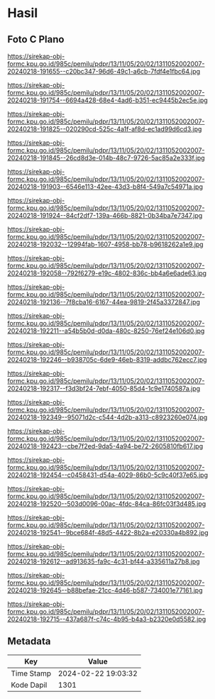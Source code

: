 # Hasil

## Foto C Plano

https://sirekap-obj-formc.kpu.go.id/985c/pemilu/pdpr/13/11/05/20/02/1311052002007-20240218-191655--c20bc347-96d6-49c1-a6cb-7fdf4e1fbc64.jpg

https://sirekap-obj-formc.kpu.go.id/985c/pemilu/pdpr/13/11/05/20/02/1311052002007-20240218-191754--6694a428-68e4-4ad6-b351-ec9445b2ec5e.jpg

https://sirekap-obj-formc.kpu.go.id/985c/pemilu/pdpr/13/11/05/20/02/1311052002007-20240218-191825--020290cd-525c-4a1f-af8d-ec1ad99d6cd3.jpg

https://sirekap-obj-formc.kpu.go.id/985c/pemilu/pdpr/13/11/05/20/02/1311052002007-20240218-191845--26cd8d3e-014b-48c7-9726-5ac85a2e333f.jpg

https://sirekap-obj-formc.kpu.go.id/985c/pemilu/pdpr/13/11/05/20/02/1311052002007-20240218-191903--6546e113-42ee-43d3-b8f4-549a7c54971a.jpg

https://sirekap-obj-formc.kpu.go.id/985c/pemilu/pdpr/13/11/05/20/02/1311052002007-20240218-191924--84cf2df7-139a-466b-8821-0b34ba7e7347.jpg

https://sirekap-obj-formc.kpu.go.id/985c/pemilu/pdpr/13/11/05/20/02/1311052002007-20240218-192032--12994fab-1607-4958-bb78-b9618262a1e9.jpg

https://sirekap-obj-formc.kpu.go.id/985c/pemilu/pdpr/13/11/05/20/02/1311052002007-20240218-192058--792f6279-e19c-4802-836c-bb4a6e6ade63.jpg

https://sirekap-obj-formc.kpu.go.id/985c/pemilu/pdpr/13/11/05/20/02/1311052002007-20240218-192136--7f8cba16-6167-44ea-9819-2f45a3372847.jpg

https://sirekap-obj-formc.kpu.go.id/985c/pemilu/pdpr/13/11/05/20/02/1311052002007-20240218-192211--a54b5b0d-d0da-480c-8250-76ef24e106d0.jpg

https://sirekap-obj-formc.kpu.go.id/985c/pemilu/pdpr/13/11/05/20/02/1311052002007-20240218-192246--b938705c-6de9-46eb-8319-addbc762ecc7.jpg

https://sirekap-obj-formc.kpu.go.id/985c/pemilu/pdpr/13/11/05/20/02/1311052002007-20240218-192317--f3d3bf24-7ebf-4050-85d4-1c9e1740587a.jpg

https://sirekap-obj-formc.kpu.go.id/985c/pemilu/pdpr/13/11/05/20/02/1311052002007-20240218-192349--95071d2c-c544-4d2b-a313-c8923260e074.jpg

https://sirekap-obj-formc.kpu.go.id/985c/pemilu/pdpr/13/11/05/20/02/1311052002007-20240218-192423--cbe7f2ed-9da5-4a94-be72-2605810fb617.jpg

https://sirekap-obj-formc.kpu.go.id/985c/pemilu/pdpr/13/11/05/20/02/1311052002007-20240218-192454--c0458431-d54a-4029-86b0-5c9c40f37e65.jpg

https://sirekap-obj-formc.kpu.go.id/985c/pemilu/pdpr/13/11/05/20/02/1311052002007-20240218-192520--503d0096-00ac-4fdc-84ca-86fc03f3d485.jpg

https://sirekap-obj-formc.kpu.go.id/985c/pemilu/pdpr/13/11/05/20/02/1311052002007-20240218-192541--9bce684f-48d5-4422-8b2a-e20330a4b892.jpg

https://sirekap-obj-formc.kpu.go.id/985c/pemilu/pdpr/13/11/05/20/02/1311052002007-20240218-192612--ad913635-fa9c-4c31-bf44-a335611a27b8.jpg

https://sirekap-obj-formc.kpu.go.id/985c/pemilu/pdpr/13/11/05/20/02/1311052002007-20240218-192645--b88befae-21cc-4d46-b587-734001e77161.jpg

https://sirekap-obj-formc.kpu.go.id/985c/pemilu/pdpr/13/11/05/20/02/1311052002007-20240218-192715--437a687f-c74c-4b95-b4a3-b2320e0d5582.jpg


## Metadata

| Key        | Value               |
| ---------- | ------------------- |
| Time Stamp | 2024-02-22 19:03:32 |
| Kode Dapil | 1301                |



